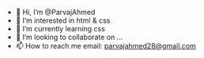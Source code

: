 - 👋 Hi, I’m @ParvajAhmed
- 👀 I’m interested in html & css
- 🌱 I’m currently learning css
- 💞️ I’m looking to collaborate on ...
- 📫 How to reach me email: parvajahmed28@gmail.com

<!---
ParvajAhmed/ParvajAhmed is a ✨ special ✨ repository because its `README.md` (this file) appears on your GitHub profile.
You can click the Preview link to take a look at your changes.
--->
